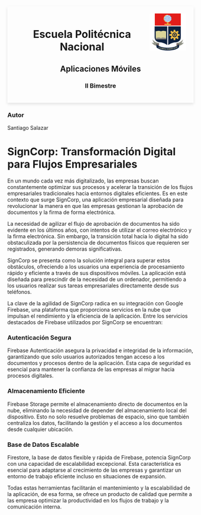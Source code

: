  <!-- Encabezado estilizado para GitHub Markdown -->
<div align="center" style="box-shadow: 0 4px 8px rgba(0, 0, 0, 0.1); padding: 20px;">

  <img src="./image.png" width="100" height="100" style="float: right;">

  <h1>Escuela Politécnica Nacional</h1>
  <h2>Aplicaciones Móviles</h2>
  <h3>II Bimestre</h3>

</div>

### Autor
Santiago Salazar

# SignCorp: Transformación Digital para Flujos Empresariales

En un mundo cada vez más digitalizado, las empresas buscan constantemente optimizar sus procesos y acelerar la transición de los flujos empresariales tradicionales hacia entornos digitales eficientes. Es en este contexto que surge SignCorp, una aplicación empresarial diseñada para revolucionar la manera en que las empresas gestionan la aprobación de documentos y la firma de forma electrónica.

La necesidad de agilizar el flujo de aprobación de documentos ha sido evidente en los últimos años, con intentos de utilizar el correo electrónico y la firma electrónica. Sin embargo, la transición total hacia lo digital ha sido obstaculizada por la persistencia de documentos físicos que requieren ser registrados, generando demoras significativas.

SignCorp se presenta como la solución integral para superar estos obstáculos, ofreciendo a los usuarios una experiencia de procesamiento rápido y eficiente a través de sus dispositivos móviles. La aplicación está diseñada para prescindir de la necesidad de un ordenador, permitiendo a los usuarios realizar sus tareas empresariales directamente desde sus teléfonos.

La clave de la agilidad de SignCorp radica en su integración con Google Firebase, una plataforma que proporciona servicios en la nube que impulsan el rendimiento y la eficiencia de la aplicación. Entre los servicios destacados de Firebase utilizados por SignCorp se encuentran:

### Autenticación Segura
Firebase Autenticación asegura la privacidad e integridad de la información, garantizando que solo usuarios autorizados tengan acceso a los documentos y procesos dentro de la aplicación. Esta capa de seguridad es esencial para mantener la confianza de las empresas al migrar hacia procesos digitales.

### Almacenamiento Eficiente
Firebase Storage permite el almacenamiento directo de documentos en la nube, eliminando la necesidad de depender del almacenamiento local del dispositivo. Esto no solo resuelve problemas de espacio, sino que también centraliza los datos, facilitando la gestión y el acceso a los documentos desde cualquier ubicación.

### Base de Datos Escalable
Firestore, la base de datos flexible y rápida de Firebase, potencia SignCorp con una capacidad de escalabilidad excepcional. Esta característica es esencial para adaptarse al crecimiento de las empresas y garantizar un entorno de trabajo eficiente incluso en situaciones de expansión.

Todas estas herramientas facilitarán el mantenimiento y la escalabilidad de la aplicación, de esa forma, se ofrece un producto de calidad que permite a las empresa optimizar la productividad en los flujos de trabajo y la comunicación interna.
